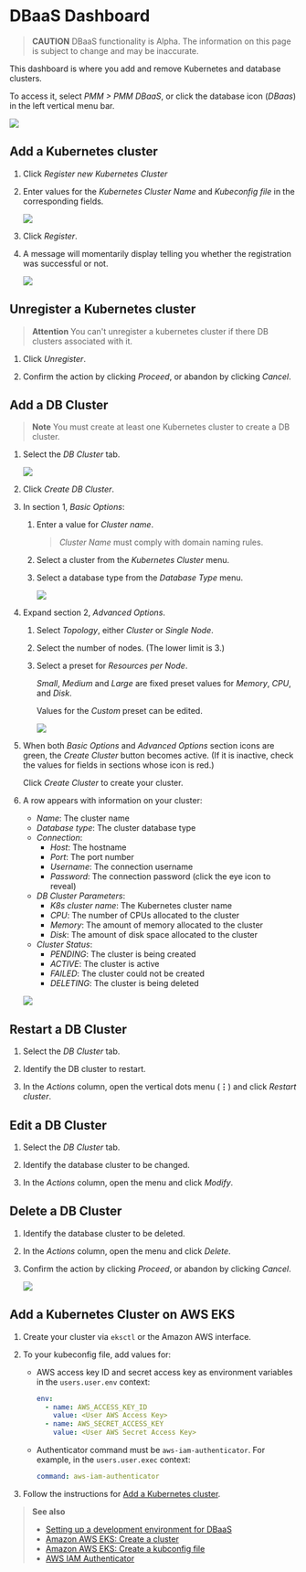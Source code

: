 # DBaaS Dashboard

> **CAUTION**
> DBaaS functionality is Alpha. The information on this page is subject to change and may be inaccurate.

This dashboard is where you add and remove Kubernetes and database clusters.

To access it, select *PMM > PMM DBaaS*, or click the database icon (*DBaas*) in the left vertical menu bar.

![](../../_images/PMM_DBaaS_Kubernetes_Cluster_Panel.jpg)

## Add a Kubernetes cluster

1. Click *Register new Kubernetes Cluster*

2. Enter values for the *Kubernetes Cluster Name* and *Kubeconfig file* in the corresponding fields.

    ![](../../_images/PMM_DBaaS_Kubernetes_Cluster_Details.jpg)

3. Click *Register*.

4. A message will momentarily display telling you whether the registration was successful or not.

    ![](../../_images/PMM_DBaaS_Kubernetes_Cluster_Added.jpg)

## Unregister a Kubernetes cluster

> **Attention**
> You can't unregister a kubernetes cluster if there DB clusters associated with it.

1. Click *Unregister*.

2. Confirm the action by clicking *Proceed*, or abandon by clicking *Cancel*.

## Add a DB Cluster

> **Note**
> You must create at least one Kubernetes cluster to create a DB cluster.

1. Select the *DB Cluster* tab.

    ![](../../_images/PMM_DBaaS_DB_Cluster_Panel.jpg)

2. Click *Create DB Cluster*.

3. In section 1, *Basic Options*:

    1. Enter a value for *Cluster name*.

        > *Cluster Name* must comply with domain naming rules.

    2. Select a cluster from the *Kubernetes Cluster* menu.

    3. Select a database type from the *Database Type* menu.

        ![](../../_images/PMM_DBaaS_DB_Cluster_Basic_Options_Filled.jpg)

4. Expand section 2, *Advanced Options*.

    1. Select *Topology*, either *Cluster* or *Single Node*.

    2. Select the number of nodes. (The lower limit is 3.)

    3. Select a preset for *Resources per Node*.

        *Small*, *Medium* and *Large* are fixed preset values for *Memory*, *CPU*, and *Disk*.

        Values for the *Custom* preset can be edited.

        ![](../../_images/PMM_DBaaS_DB_Cluster_Advanced_Options.jpg)

5. When both *Basic Options* and *Advanced Options* section icons are green, the *Create Cluster* button becomes active. (If it is inactive, check the values for fields in sections whose icon is red.)

    Click *Create Cluster* to create your cluster.

6. A row appears with information on your cluster:

    - *Name*: The cluster name
    - *Database type*: The cluster database type
    - *Connection*:
        - *Host*: The hostname
        - *Port*: The port number
        - *Username*: The connection username
        - *Password*: The connection password (click the eye icon to reveal)
    - *DB Cluster Parameters*:
        - *K8s cluster name*: The Kubernetes cluster name
        - *CPU*: The number of CPUs allocated to the cluster
        - *Memory*: The amount of memory allocated to the cluster
        - *Disk*: The amount of disk space allocated to the cluster
    - *Cluster Status*:
        - *PENDING*: The cluster is being created
        - *ACTIVE*: The cluster is active
        - *FAILED*: The cluster could not be created
        - *DELETING*: The cluster is being deleted

    ![](../../_images/PMM_DBaaS_DB_Cluster_Created.png)

## Restart a DB Cluster

1. Select the *DB Cluster* tab.

2. Identify the DB cluster to restart.

3. In the *Actions* column, open the vertical dots menu (<b>&vellip;</b>) and click *Restart cluster*.

## Edit a DB Cluster

1. Select the *DB Cluster* tab.

2. Identify the database cluster to be changed.

3. In the *Actions* column, open the menu and click *Modify*.

## Delete a DB Cluster

1. Identify the database cluster to be deleted.

2. In the *Actions* column, open the menu and click *Delete*.

3. Confirm the action by clicking *Proceed*, or abandon by clicking *Cancel*.

    ![](../../_images/PMM_DBaaS_DB_Cluster_Delete.png)

## Add a Kubernetes Cluster on AWS EKS

1. Create your cluster via `eksctl` or the Amazon AWS interface.

2. To your kubeconfig file, add values for:

    - AWS access key ID and secret access key as environment variables in the `users.user.env` context:

        ```yml
        env:
          - name: AWS_ACCESS_KEY_ID
            value: <User AWS Access Key>
          - name: AWS_SECRET_ACCESS_KEY
            value: <User AWS Secret Access Key>
        ```

     - Authenticator command must be `aws-iam-authenticator`. For example, in the `users.user.exec` context:

        ```yml
        command: aws-iam-authenticator
        ```

3. Follow the instructions for [Add a Kubernetes cluster](#add-a-kubernetes-cluster).

> **See also**
>
> - [Setting up a development environment for DBaaS](../../setting-up/server/dbaas.md)
> - [Amazon AWS EKS: Create a cluster](https://docs.aws.amazon.com/eks/latest/userguide/create-cluster.html)
> - [Amazon AWS EKS: Create a kubconfig file](https://docs.aws.amazon.com/eks/latest/userguide/create-kubeconfig.html)
> - [AWS IAM Authenticator](https://github.com/kubernetes-sigs/aws-iam-authenticator)
